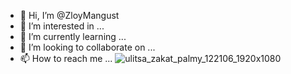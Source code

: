 - 👋 Hi, I’m @ZloyMangust
- 👀 I’m interested in ...
- 🌱 I’m currently learning ...
- 💞️ I’m looking to collaborate on ...
- 📫 How to reach me ...
![ulitsa_zakat_palmy_122106_1920x1080](https://user-images.githubusercontent.com/103607243/163270184-aba36aec-c045-4c63-9ac1-fd62ea4bcae1.jpg)

<!---
ZloyMangust/ZloyMangust is a ✨ special ✨ repository because its `README.md` (this file) appears on your GitHub profile.
You can click the Preview link to take a look at your changes.
--->
